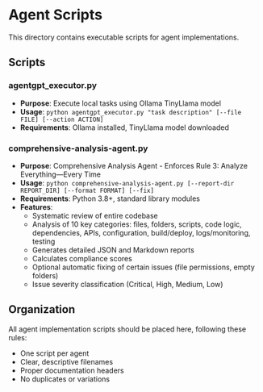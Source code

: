 # Agent Scripts

This directory contains executable scripts for agent implementations.

## Scripts

### agentgpt_executor.py
- **Purpose**: Execute local tasks using Ollama TinyLlama model
- **Usage**: `python agentgpt_executor.py "task description" [--file FILE] [--action ACTION]`
- **Requirements**: Ollama installed, TinyLlama model downloaded

### comprehensive-analysis-agent.py
- **Purpose**: Comprehensive Analysis Agent - Enforces Rule 3: Analyze Everything—Every Time
- **Usage**: `python comprehensive-analysis-agent.py [--report-dir REPORT_DIR] [--format FORMAT] [--fix]`
- **Requirements**: Python 3.8+, standard library modules
- **Features**:
  - Systematic review of entire codebase
  - Analysis of 10 key categories: files, folders, scripts, code logic, dependencies, APIs, configuration, build/deploy, logs/monitoring, testing
  - Generates detailed JSON and Markdown reports
  - Calculates compliance scores
  - Optional automatic fixing of certain issues (file permissions, empty folders)
  - Issue severity classification (Critical, High, Medium, Low)

## Organization
All agent implementation scripts should be placed here, following these rules:
- One script per agent
- Clear, descriptive filenames
- Proper documentation headers
- No duplicates or variations